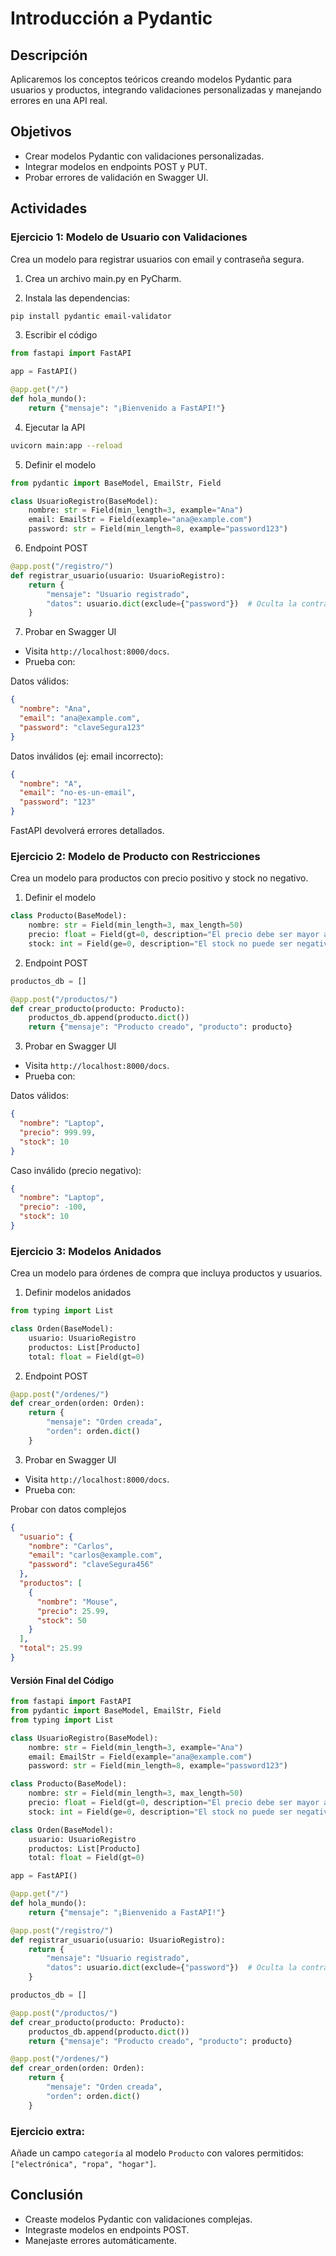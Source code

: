 # Introducción a Pydantic

## Descripción
Aplicaremos los conceptos teóricos creando modelos Pydantic para usuarios y productos, integrando validaciones personalizadas y manejando errores en una API real.

## Objetivos
- Crear modelos Pydantic con validaciones personalizadas.
- Integrar modelos en endpoints POST y PUT.
- Probar errores de validación en Swagger UI.

## Actividades

### Ejercicio 1: Modelo de Usuario con Validaciones

Crea un modelo para registrar usuarios con email y contraseña segura.

1. Crea un archivo main.py en PyCharm.

2. Instala las dependencias:

```bash
pip install pydantic email-validator  
```

3. Escribir el código

```python
from fastapi import FastAPI  

app = FastAPI()  

@app.get("/")  
def hola_mundo():  
    return {"mensaje": "¡Bienvenido a FastAPI!"}  
```

4. Ejecutar la API
```bash
uvicorn main:app --reload  
```

5. Definir el modelo

```python
from pydantic import BaseModel, EmailStr, Field  

class UsuarioRegistro(BaseModel):  
    nombre: str = Field(min_length=3, example="Ana")  
    email: EmailStr = Field(example="ana@example.com")  
    password: str = Field(min_length=8, example="password123")  
```

6. Endpoint POST

```python
@app.post("/registro/")  
def registrar_usuario(usuario: UsuarioRegistro):  
    return {  
        "mensaje": "Usuario registrado",  
        "datos": usuario.dict(exclude={"password"})  # Oculta la contraseña en la respuesta  
    }  
```

7. Probar en Swagger UI
- Visita `http://localhost:8000/docs`.
- Prueba con:

Datos válidos:
```json
{  
  "nombre": "Ana",  
  "email": "ana@example.com",  
  "password": "claveSegura123"  
}  
```

Datos inválidos (ej: email incorrecto):
```json
{  
  "nombre": "A",  
  "email": "no-es-un-email",  
  "password": "123"  
}  
```

FastAPI devolverá errores detallados.

### Ejercicio 2: Modelo de Producto con Restricciones
Crea un modelo para productos con precio positivo y stock no negativo.

1. Definir el modelo
```python
class Producto(BaseModel):  
    nombre: str = Field(min_length=3, max_length=50)  
    precio: float = Field(gt=0, description="El precio debe ser mayor a 0")  
    stock: int = Field(ge=0, description="El stock no puede ser negativo")  
```

2. Endpoint POST
```python
productos_db = []  

@app.post("/productos/")  
def crear_producto(producto: Producto):  
    productos_db.append(producto.dict())  
    return {"mensaje": "Producto creado", "producto": producto}  
```

3. Probar en Swagger UI
- Visita `http://localhost:8000/docs`.
- Prueba con:

Datos válidos:
```json
{  
  "nombre": "Laptop",  
  "precio": 999.99,  
  "stock": 10  
}  
```

Caso inválido (precio negativo):
```json
{  
  "nombre": "Laptop",  
  "precio": -100,  
  "stock": 10  
}  
```

### Ejercicio 3: Modelos Anidados

Crea un modelo para órdenes de compra que incluya productos y usuarios.

1. Definir modelos anidados
```python
from typing import List

class Orden(BaseModel):  
    usuario: UsuarioRegistro  
    productos: List[Producto]  
    total: float = Field(gt=0)  
```

2. Endpoint POST
```python
@app.post("/ordenes/")  
def crear_orden(orden: Orden):  
    return {  
        "mensaje": "Orden creada",  
        "orden": orden.dict()  
    } 
```

3) Probar en Swagger UI
- Visita `http://localhost:8000/docs`.
- Prueba con:

Probar con datos complejos
```json
{  
  "usuario": {  
    "nombre": "Carlos",  
    "email": "carlos@example.com",  
    "password": "claveSegura456"  
  },  
  "productos": [  
    {  
      "nombre": "Mouse",  
      "precio": 25.99,  
      "stock": 50  
    }  
  ],  
  "total": 25.99  
} 
```

#### Versión Final del Código
```python
from fastapi import FastAPI
from pydantic import BaseModel, EmailStr, Field
from typing import List

class UsuarioRegistro(BaseModel):
    nombre: str = Field(min_length=3, example="Ana")
    email: EmailStr = Field(example="ana@example.com")
    password: str = Field(min_length=8, example="password123")

class Producto(BaseModel):
    nombre: str = Field(min_length=3, max_length=50)
    precio: float = Field(gt=0, description="El precio debe ser mayor a 0")
    stock: int = Field(ge=0, description="El stock no puede ser negativo")

class Orden(BaseModel):
    usuario: UsuarioRegistro
    productos: List[Producto]
    total: float = Field(gt=0)

app = FastAPI()

@app.get("/")
def hola_mundo():
    return {"mensaje": "¡Bienvenido a FastAPI!"}

@app.post("/registro/")
def registrar_usuario(usuario: UsuarioRegistro):
    return {
        "mensaje": "Usuario registrado",
        "datos": usuario.dict(exclude={"password"})  # Oculta la contraseña en la respuesta
    }

productos_db = []

@app.post("/productos/")
def crear_producto(producto: Producto):
    productos_db.append(producto.dict())
    return {"mensaje": "Producto creado", "producto": producto}

@app.post("/ordenes/")
def crear_orden(orden: Orden):
    return {
        "mensaje": "Orden creada",
        "orden": orden.dict()
    }
```

### Ejercicio extra: 
Añade un campo `categoría` al modelo `Producto` con valores permitidos: `["electrónica", "ropa", "hogar"]`.

## Conclusión
- Creaste modelos Pydantic con validaciones complejas.
- Integraste modelos en endpoints POST.
- Manejaste errores automáticamente.